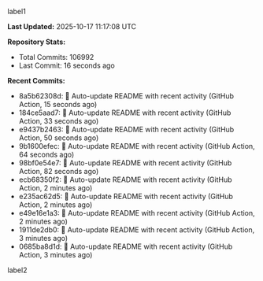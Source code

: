 
label1 
<!-- ACTIVITY_START -->
**Last Updated:** 2025-10-17 11:17:08 UTC

**Repository Stats:**
- Total Commits: 106992
- Last Commit: 16 seconds ago

**Recent Commits:**
- 8a5b62308d: 🤖 Auto-update README with recent activity (GitHub Action, 15 seconds ago)
- 184ce5aad7: 🤖 Auto-update README with recent activity (GitHub Action, 33 seconds ago)
- e9437b2463: 🤖 Auto-update README with recent activity (GitHub Action, 50 seconds ago)
- 9b1600efec: 🤖 Auto-update README with recent activity (GitHub Action, 64 seconds ago)
- 98bf0e54e7: 🤖 Auto-update README with recent activity (GitHub Action, 82 seconds ago)
- ecb68350f2: 🤖 Auto-update README with recent activity (GitHub Action, 2 minutes ago)
- e235ac62d5: 🤖 Auto-update README with recent activity (GitHub Action, 2 minutes ago)
- e49e16e1a3: 🤖 Auto-update README with recent activity (GitHub Action, 2 minutes ago)
- 1911de2db0: 🤖 Auto-update README with recent activity (GitHub Action, 3 minutes ago)
- 0685ba8d1d: 🤖 Auto-update README with recent activity (GitHub Action, 3 minutes ago)
<!-- ACTIVITY_END -->

label2
